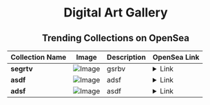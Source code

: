 <div align="center">

# Digital Art Gallery

## Trending Collections on OpenSea

| Collection Name                       | Image                                                                                     | Description                       | OpenSea Link                                                                                          |
|---------------------------------------|-------------------------------------------------------------------------------------------|-----------------------------------|--------------------------------------------------------------------------------------------------------|
| **segrtv** | ![Image](https://i.seadn.io/s/raw/files/3eca3162c48192b80645923f71bfc392.png?w=500&auto=format?w=200&auto=format) | gsrbv | <details><summary>Link</summary>[segrtv](https://opensea.io/collection/segrtv)</details> |
| **asdf** | ![Image](https://i.seadn.io/s/raw/files/a564a2a8d8d971602ccd6b51526776e3.png?w=500&auto=format?w=200&auto=format) | adsf | <details><summary>Link</summary>[asdf](https://opensea.io/collection/asdf-169)</details> |
| **adsf** | ![Image](https://i.seadn.io/s/raw/files/de3b3d505a464ef54116c803e9cd3adb.png?w=500&auto=format?w=200&auto=format) | asdf | <details><summary>Link</summary>[adsf](https://opensea.io/collection/adsf-15)</details> |

</div>